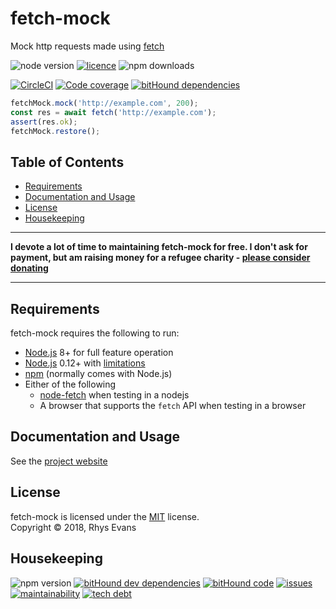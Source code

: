 # fetch-mock
Mock http requests made using [fetch](https://developer.mozilla.org/en-US/docs/Web/API/WindowOrWorkerGlobalScope/fetch)

![node version](https://img.shields.io/node/v/fetch-mock.svg?style=for-the-badge)
[![licence](https://img.shields.io/npm/l/fetch-mock.svg?style=for-the-badge)](https://github.com/wheresrhys/fetch-mock/blob/master/LICENSE)
![npm downloads](https://img.shields.io/npm/dm/fetch-mock.svg?style=for-the-badge)

[![CircleCI](https://img.shields.io/circleci/project/github/wheresrhys/fetch-mock.svg?style=for-the-badge)](https://circleci.com/gh/wheresrhys/workflows/fetch-mock)
[![Code coverage](https://img.shields.io/coveralls/github/wheresrhys/fetch-mock.svg?style=for-the-badge)](https://coveralls.io/github/wheresrhys/fetch-mock)
[![bitHound dependencies](https://img.shields.io/bithound/dependencies/github/wheresrhys/fetch-mock.svg?style=for-the-badge)](https://www.bithound.io/github/wheresrhys/fetch-mock/master/dependencies/npm)

```js
fetchMock.mock('http://example.com', 200);
const res = await fetch('http://example.com');
assert(res.ok);
fetchMock.restore();
```

## Table of Contents

  * [Requirements](#requirements)
  * [Documentation and Usage](http://www.wheresrhys.co.uk/fetch-mock/)
  * [License](#license)
  * [Housekeeping](#housekeping)

---

**I devote a lot of time to maintaining fetch-mock for free. I don't ask for payment, but am raising money for a refugee charity - <a href="https://www.justgiving.com/fundraising/rhys-evans-walk">please consider donating</a>**

---


## Requirements

fetch-mock requires the following to run:

*	[Node.js](https://nodejs.org/) 8+ for full feature operation
*	[Node.js](https://nodejs.org/) 0.12+ with [limitations](http://www.wheresrhys.co.uk/fetch-mock/installation)
*	[npm](https://www.npmjs.com/package/npm) (normally comes with Node.js)
*	Either of the following
	- [node-fetch](https://www.npmjs.com/package/node-fetch) when testing in a nodejs
	- A browser that supports the `fetch` API when testing in a browser

## Documentation and Usage
See the [project website](http://www.wheresrhys.co.uk/fetch-mock/)


## License
fetch-mock is licensed under the [MIT](https://github.com/wheresrhys/fetch-mock/blob/master/LICENSE) license.  
Copyright © 2018, Rhys Evans


## Housekeeping

![npm version](https://img.shields.io/npm/v/fetch-mock.svg?style=for-the-badge)
[![bitHound dev dependencies](https://img.shields.io/bithound/devDependencies/github/wheresrhys/fetch-mock.svg?style=for-the-badge)](https://www.bithound.io/github/wheresrhys/fetch-mock/master/dependencies/npm)
[![bitHound code](https://img.shields.io/bithound/code/github/wheresrhys/fetch-mock.svg?style=for-the-badge)](https://www.bithound.io/github/wheresrhys/fetch-mock/master/files)
[![issues](https://img.shields.io/codeclimate/issues/wheresrhys/fetch-mock.svg?style=for-the-badge)](https://codeclimate.com/github/wheresrhys/fetch-mock/maintainability)
[![maintainability](https://img.shields.io/codeclimate/maintainability/wheresrhys/fetch-mock.svg?style=for-the-badge)](https://codeclimate.com/github/wheresrhys/fetch-mock/maintainability)
[![tech debt](https://img.shields.io/codeclimate/tech-debt/wheresrhys/fetch-mock.svg?style=for-the-badge)](https://codeclimate.com/github/wheresrhys/fetch-mock/maintainability)
